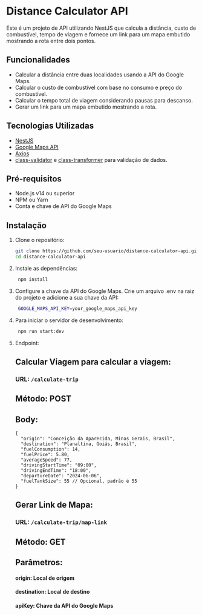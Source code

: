 # Distance Calculator API

Este é um projeto de API utilizando NestJS que calcula a distância, custo de combustível, tempo de viagem e fornece um link para um mapa embutido mostrando a rota entre dois pontos.

## Funcionalidades

- Calcular a distância entre duas localidades usando a API do Google Maps.
- Calcular o custo de combustível com base no consumo e preço do combustível.
- Calcular o tempo total de viagem considerando pausas para descanso.
- Gerar um link para um mapa embutido mostrando a rota.

## Tecnologias Utilizadas

- [NestJS](https://nestjs.com/)
- [Google Maps API](https://developers.google.com/maps)
- [Axios](https://github.com/axios/axios)
- [class-validator](https://github.com/typestack/class-validator) e [class-transformer](https://github.com/typestack/class-transformer) para validação de dados.

## Pré-requisitos

- Node.js v14 ou superior
- NPM ou Yarn
- Conta e chave de API do Google Maps

## Instalação

1. Clone o repositório:

   ```bash
   git clone https://github.com/seu-usuario/distance-calculator-api.git
   cd distance-calculator-api
   
2. Instale as dependências:

   ```bash
    npm install

3. Configure a chave da API do Google Maps. Crie um arquivo .env na raiz do projeto e adicione a sua chave da API:

   ```bash
    GOOGLE_MAPS_API_KEY=your_google_maps_api_key

4. Para iniciar o servidor de desenvolvimento:

   ```bash
    npm run start:dev

5. Endpoint:


   ## Calcular Viagem para calcular a viagem:

   ### URL: `/calculate-trip`
   ## Método: POST
   ## Body:

   ```
   {
     "origin": "Conceição da Aparecida, Minas Gerais, Brasil",
     "destination": "Planaltina, Goiás, Brasil",
     "fuelConsumption": 14,
     "fuelPrice": 5.80,
     "averageSpeed": 77,
     "drivingStartTime": "09:00",
     "drivingEndTime": "18:00",
     "departureDate": "2024-06-06",
     "fuelTankSize": 55 // Opcional, padrão é 55
   }
   ```

   ## Gerar Link de Mapa:

   ### URL: `/calculate-trip/map-link`

   ## Método: GET
   
   ## Parâmetros:
   
   #### origin: Local de origem
   #### destination: Local de destino
   #### apiKey: Chave da API do Google Maps
